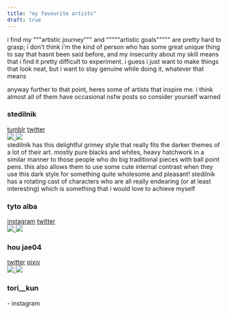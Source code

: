 ```yaml
---
title: "my favourite artists"
draft: true
---
```


i find my """artistic journey""" and """""artistic goals""""" are pretty hard to grasp; i don't think i'm the kind of person who has some great unique thing to say that hasnt been said before, and my insecurity about my skill means that i find it pretty difficult to experiment. i guess i just want to make things that look neat, but i want to stay genuine while doing it, whatever that means

anyway further to that point, heres some of artists that inspire me. i think almost all of them have occasional nsfw posts so consider yourself warned

<h3>stedilnik</h3>
<a href="https://stedilnik.tumblr.com/">tumblr</a>
<a href="https://twitter.com/stedilnik">twitter</a>
<div class="two-columns">
    <a href="https://stedilnik.tumblr.com/post/669788117772959744">
        <img src="https://64.media.tumblr.com/d15b2ebcd2ac4fbe89c8c829c9a5d52f/dcb9aa03eb8f8750-bc/s1280x1920/2fcc4401ae9371f2680ece76ad3a22efbae97b61.pnj"/>
    </a>
    <a href="https://stedilnik.tumblr.com/post/637160880370483200">
        <img src="https://64.media.tumblr.com/b2d8f0201acb894fcca24833317ca695/69a5770e2caef8d1-6e/s1280x1920/c6c215d55481b4c2cbae42958e96b28b080a4368.png"/>
    </a>
</div>
stedilnik has this delightful grimey style that really fits the darker themes of a lot of their art. mostly pure blacks and whites, heavy hatchwork in a similar manner to those people who do big traditional pieces with ball point pens. this also allows them to use some cute internal contrast when they use this dark style for something quite wholesome and pleasant! stedilnik has a rotating cast of characters who are all really endearing (or at least interesting) which is something that i would love to achieve myself
<h3>tyto alba</h3>
<a href="https://www.instagram.com/tytoalbadraws/">instagram</a>
<a href="https://twitter.com/_Tyto_Alba">twitter</a>
<div class="two-columns">
    <a href="https://twitter.com/_Tyto_Alba/status/1631491541150867456/photo/1">
        <img style="object-position: 50% 0%" src="https://pbs.twimg.com/media/FqQ46IEWwAAnp50?format=jpg&name=small"/>
    </a>
    <a href="https://twitter.com/_Tyto_Alba/status/1602820860665950208">
        <img src="https://pbs.twimg.com/media/Fj5dE-GXoAEc3Ut?format=jpg&name=small"/>
    </a>
</div>
<h3>hou jae04 </h3>
<a href="https://twitter.com/hou_jae04/media">twitter</a>
<a href="https://www.pixiv.net/en/users/60149697">pixiv</a>
<div class="two-columns">
    <a href="https://twitter.com/_Tyto_Alba/status/1631491541150867456/photo/1">
        <img style="object-position: 50% 0%" src="https://pbs.twimg.com/media/FqQ46IEWwAAnp50?format=jpg&name=small"/>
    </a>
    <a href="https://twitter.com/_Tyto_Alba/status/1602820860665950208">
        <img src="https://pbs.twimg.com/media/Fj5dE-GXoAEc3Ut?format=jpg&name=small"/>
    </a>
</div>
<h3>tori__kun </h3>
- instagram